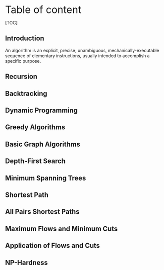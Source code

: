 <div style="font-size:2rem">Table of content</div>

[TOC]

## Introduction

An algorithm is an explicit, precise, unambiguous, mechanically-executable sequence of elementary instructions, usually intended to accomplish a specific purpose.



## Recursion



## Backtracking

## Dynamic Programming

## Greedy Algorithms

## Basic Graph Algorithms

## Depth-First Search	

## Minimum Spanning Trees

## Shortest Path

## All Pairs Shortest Paths

## Maximum Flows and Minimum Cuts

## Application of Flows and Cuts

## NP-Hardness

